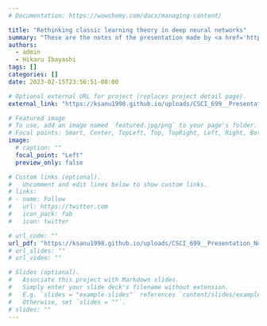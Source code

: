 ```yaml
---
# Documentation: https://wowchemy.com/docs/managing-content/

title: "Rethinking classic learning theory in deep neural networks"
summary: "These are the notes of the presentation made by <a href='http://hikaru-ibayashi.com/'>Hikaru Ibayashi</a> on the papers titled, 'Understanding deep learning requires rethinking generalization', Zhang et al., ICLR 2017; and 'Uniform convergence may be unable to explain generalization in deep learning', Nagarajan et al., NeurIPS 2019. Presentation and notes done as a part of the coursework for CSCI 699: Computational Perspectives on the Frontiers of Machine Learning, Spring 2023, USC."
authors:
  - admin
  - Hikaru Ibayashi
tags: []
categories: []
date: 2023-02-15T23:56:51-08:00

# Optional external URL for project (replaces project detail page).
external_link: "https://ksanu1998.github.io/uploads/CSCI_699__Presentation_Notes.pdf"

# Featured image
# To use, add an image named `featured.jpg/png` to your page's folder.
# Focal points: Smart, Center, TopLeft, Top, TopRight, Left, Right, BottomLeft, Bottom, BottomRight.
image:
  # caption: ""
  focal_point: "Left"
  preview_only: false

# Custom links (optional).
#   Uncomment and edit lines below to show custom links.
# links:
# - name: Follow
#   url: https://twitter.com
#   icon_pack: fab
#   icon: twitter

# url_code: ""
url_pdf: "https://ksanu1998.github.io/uploads/CSCI_699__Presentation_Notes.pdf"
# url_slides: ""
# url_video: ""

# Slides (optional).
#   Associate this project with Markdown slides.
#   Simply enter your slide deck's filename without extension.
#   E.g. `slides = "example-slides"` references `content/slides/example-slides.md`.
#   Otherwise, set `slides = ""`.
# slides: ""
---
```

